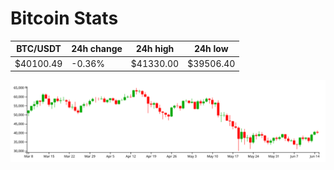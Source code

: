 # Bitcoin Stats

BTC/USDT|24h change|24h high|24h low|
|---|---|---|---|
|$40100.49|-0.36%|$41330.00|$39506.40|

<img src="./chart.svg">
